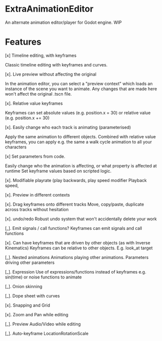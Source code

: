 # ExtraAnimationEditor
An alternate animation editor/player for Godot engine. 
WIP

# Features
[x] Timeline editing, with keyframes

Classic timeline editing with keyframes and curves. 

[x]. Live preview without affecting the original

In the animation editor, you can select a "preview context" which loads an instance of the scene you want to animate.
Any changes that are made here won't affect the original .tscn file.

[x]. Relative value keyframes

Keyframes can set absolute values (e.g. position.x = 30) or relative value (e.g. position.x += 30)

[x]. Easily change who each track is animating (parameterised)

Apply the same animation to different objects. Combined with relative value keyframes, you can apply e.g. the same a walk cycle animation to all your characters

[x] Set parameters from code.

Easily change who the animation is affecting, or what property is affected at runtime
Set keyframe values based on scripted logic. 

[x]. Modifiable playrate (play backwards, play speed modifier
Playback speed,

[x]. Preview in different contexts

[x]. Drag keyframes onto different tracks
Move, copy/paste, duplicate across tracks without hesitation

[x]. undo/redo 
Robust undo system that won't accidentally delete your work

[_]. Emit signals / call functions?
Keyframes can emit signals and call functions

[x]. Can have keyframes that are driven by other objects (as with Inverse Kinematics) 
Keyframes can be relative to other objects. E.g. look_at target 

[_]. Nested animations
Animations playing other animations. Parameters driving other parameters

[_]. Expression
Use of expressions/functions instead of keyframes e.g. sin(time) or noise functions to animate 

[_]. Onion skinning

[_]. Dope sheet with curves

[x]. Snapping and Grid

[x]. Zoom and Pan while editing

[_]. Preview Audio/Video while editing

[_]. Auto-keyframe LocationRotationScale
